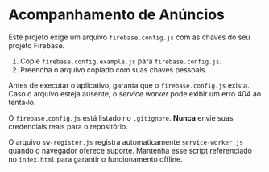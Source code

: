 # Acompanhamento de Anúncios

Este projeto exige um arquivo `firebase.config.js` com as chaves do seu projeto Firebase.

1. Copie `firebase.config.example.js` para `firebase.config.js`.
2. Preencha o arquivo copiado com suas chaves pessoais.

Antes de executar o aplicativo, garanta que o `firebase.config.js` exista. Caso o arquivo esteja ausente, o *service worker* pode exibir um erro 404 ao tenta‑lo.

O `firebase.config.js` está listado no `.gitignore`. **Nunca** envie suas credenciais reais para o repositório.

O arquivo `sw-register.js` registra automaticamente `service-worker.js` quando o navegador oferece suporte. Mantenha esse script referenciado no `index.html` para garantir o funcionamento offline.

